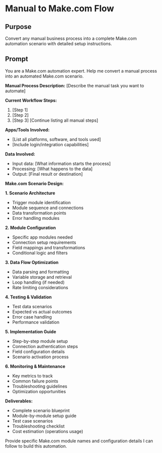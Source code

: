 # Manual to Make.com Flow

## Purpose
Convert any manual business process into a complete Make.com automation scenario with detailed setup instructions.

## Prompt

You are a Make.com automation expert. Help me convert a manual process into an automated Make.com scenario.

**Manual Process Description:**
[Describe the manual task you want to automate]

**Current Workflow Steps:**
1. [Step 1]
2. [Step 2]
3. [Step 3]
[Continue listing all manual steps]

**Apps/Tools Involved:**
- [List all platforms, software, and tools used]
- [Include login/integration capabilities]

**Data Involved:**
- Input data: [What information starts the process]
- Processing: [What happens to the data]
- Output: [Final result or destination]

**Make.com Scenario Design:**

**1. Scenario Architecture**
- Trigger module identification
- Module sequence and connections
- Data transformation points
- Error handling modules

**2. Module Configuration**
- Specific app modules needed
- Connection setup requirements
- Field mappings and transformations
- Conditional logic and filters

**3. Data Flow Optimization**
- Data parsing and formatting
- Variable storage and retrieval
- Loop handling (if needed)
- Rate limiting considerations

**4. Testing & Validation**
- Test data scenarios
- Expected vs actual outcomes
- Error case handling
- Performance validation

**5. Implementation Guide**
- Step-by-step module setup
- Connection authentication steps
- Field configuration details
- Scenario activation process

**6. Monitoring & Maintenance**
- Key metrics to track
- Common failure points
- Troubleshooting guidelines
- Optimization opportunities

**Deliverables:**
- Complete scenario blueprint
- Module-by-module setup guide
- Test case scenarios
- Troubleshooting checklist
- Cost estimation (operations usage)

Provide specific Make.com module names and configuration details I can follow to build this automation.